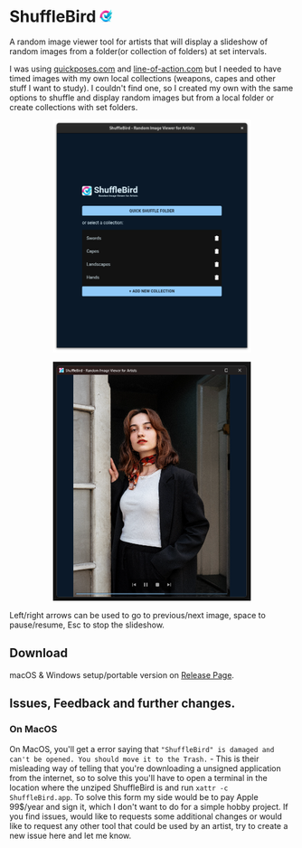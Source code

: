 # ShuffleBird <img src="src/logo.png" alt="logo" width="22">
A random image viewer tool for artists that will display a slideshow of random images from a folder(or collection of folders) at set intervals.

I was using [quickposes.com](https://quickposes.com) and [line-of-action.com](https://line-of-action.com/) but I needed to have timed images with my own local collections (weapons, capes and other stuff I want to study). I couldn't find one, so I created my own with the same options to shuffle and display random images but from a local folder or create collections with set folders.
<p align="center">
  <img src="readme_files/Screenshot2.png" alt="ShuffleBird screenshot" width="350" />
</p>
<p align="center">
  <img src="readme_files/screenshot.png" alt="ShuffleBird screenshot" width="350" />
</p>
Left/right arrows can be used to go to previous/next image, space to pause/resume, Esc to stop the slideshow.

## Download
macOS & Windows setup/portable version on [Release Page](https://github.com/PuffedUpBirdie/ShuffleBird/releases).

## Issues, Feedback and further changes.
### On MacOS
On MacOS, you'll get a error saying that `"ShuffleBird" is damaged and can't be opened. You should move it to the Trash.` - This is their misleading way of telling that you're downloading a unsigned application from the internet, so to solve this you'll have to open a terminal in the location where the unziped ShuffleBird is and run `xattr -c ShuffleBird.app`. To solve this form my side would be to pay Apple 99$/year and sign it, which I don't want to do for a simple hobby project.
If you find issues, would like to requests some additional changes or would like to request any other tool that could be used by an artist, try to create a new issue here and let me know.



